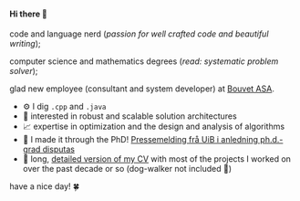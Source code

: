 #### Hi there 👋

code and language nerd (_passion for well crafted code and beautiful writing_);

computer science and mathematics degrees (_read: systematic problem solver_);

glad new employee (consultant and system developer) at [Bouvet ASA](https://github.com/bouvet).

- ⚙️ I dig `.cpp` and `.java`
- :rocket: interested in robust and scalable solution architectures
- 📈 expertise in optimization and the design and analysis of algorithms
- 💅 I made it through the PhD! [Pressemelding frå UiB i anledning ph.d.-grad disputas](https://www.uib.no/nye-doktorgrader/166501/matematikk-og-kode-beste-uavhengige-delnettverk)
- 🔎 long, [detailed version of my CV](phillippe-samer-detailed-cv.pdf) with most of the projects I worked on over the past decade or so (dog-walker not included 🐶)

have a nice day! 🍀

